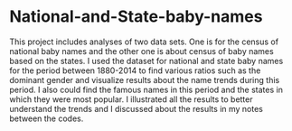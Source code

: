 # National-and-State-baby-names
This project includes analyses of two data sets. One is for the census of national baby names and the other one is about census of baby names based on the states. I used the dataset for national and state baby names for the period between 1880-2014 to find various ratios such as the dominant gender and visualize results about the name trends during this period. I also could find the famous names in this period and the states in which they were most popular. I illustrated all the results to better understand the trends and I discussed about the results in my notes between the codes.
